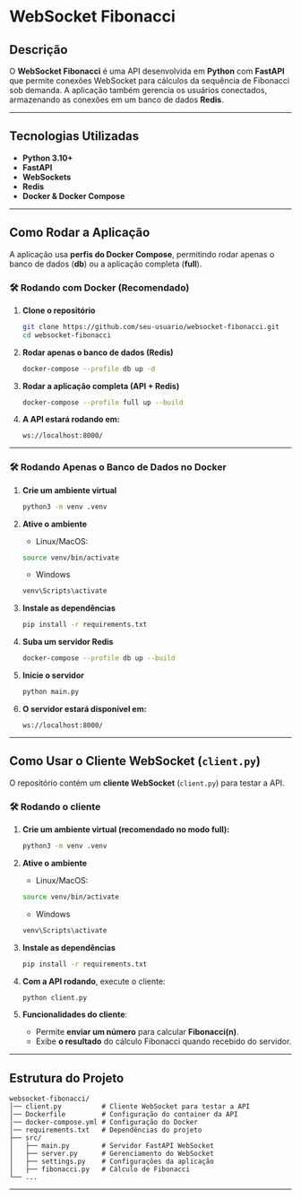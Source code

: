 ﻿# WebSocket Fibonacci

## Descrição

O **WebSocket Fibonacci** é uma API desenvolvida em **Python** com **FastAPI** que permite conexões WebSocket para cálculos da sequência de Fibonacci sob demanda.
A aplicação também gerencia os usuários conectados, armazenando as conexões em um banco de dados **Redis**.

---

## Tecnologias Utilizadas

- **Python 3.10+**
- **FastAPI**
- **WebSockets**
- **Redis**
- **Docker & Docker Compose**

---

## Como Rodar a Aplicação

A aplicação usa **perfis do Docker Compose**, permitindo rodar apenas o banco de dados (**db**) ou a aplicação completa (**full**).

### 🛠️ Rodando com Docker (Recomendado)

1. **Clone o repositório**

   ```sh
   git clone https://github.com/seu-usuario/websocket-fibonacci.git
   cd websocket-fibonacci
   ```

2. **Rodar apenas o banco de dados (Redis)**

   ```sh
   docker-compose --profile db up -d
   ```

3. **Rodar a aplicação completa (API + Redis)**

   ```sh
   docker-compose --profile full up --build
   ```

4. **A API estará rodando em:**
   ```
   ws://localhost:8000/
   ```

---

### 🛠️ Rodando Apenas o Banco de Dados no Docker

1. **Crie um ambiente virtual**

   ```sh
   python3 -m venv .venv
   ```

2. **Ative o ambiente**

   - Linux/MacOS:

   ```sh
   source venv/bin/activate
   ```

   - Windows

   ```sh
   venv\Scripts\activate
   ```

3. **Instale as dependências**

   ```sh
   pip install -r requirements.txt
   ```

4. **Suba um servidor Redis**

   ```sh
   docker-compose --profile db up --build
   ```

5. **Inicie o servidor**

   ```sh
   python main.py
   ```

6. **O servidor estará disponível em:**
   ```
   ws://localhost:8000/
   ```

---

## Como Usar o Cliente WebSocket (`client.py`)

O repositório contém um **cliente WebSocket** (`client.py`) para testar a API.

### 🛠️ Rodando o cliente

1. **Crie um ambiente virtual (recomendado no modo full):**

   ```sh
   python3 -m venv .venv
   ```

2. **Ative o ambiente**

   - Linux/MacOS:

   ```sh
   source venv/bin/activate
   ```

   - Windows

   ```sh
   venv\Scripts\activate
   ```

3. **Instale as dependências**

   ```sh
   pip install -r requirements.txt
   ```

4. **Com a API rodando**, execute o cliente:

   ```sh
   python client.py
   ```

5. **Funcionalidades do cliente**:
   - Permite **enviar um número** para calcular **Fibonacci(n)**.
   - Exibe **o resultado** do cálculo Fibonacci quando recebido do servidor.

---

## Estrutura do Projeto

```
websocket-fibonacci/
│── client.py          # Cliente WebSocket para testar a API
│── Dockerfile         # Configuração do container da API
│── docker-compose.yml # Configuração do Docker
│── requirements.txt   # Dependências do projeto
├── src/
│   ├── main.py        # Servidor FastAPI WebSocket
│   ├── server.py      # Gerenciamento do WebSocket
│   ├── settings.py    # Configurações da aplicação
│   ├── fibonacci.py   # Cálculo de Fibonacci
└── ...
```

---
